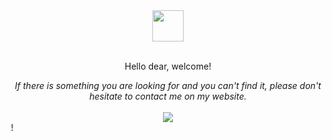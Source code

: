 
<div align="center">
    <img src="https://cansayan.com.tr/assets/img/logo.svg" height="50"/>
    <br/>
    <br/>
    <p>Hello dear, welcome!</p>
    <em>If there is something you are looking for and you can't find it, please don't hesitate to contact me on my website.</em>
    <br/>
    <br/>
    <img src="https://cansayan.com.tr/assets/upload/tr/kategori/projeler/projeler.jpg"/>
    <br/>
    <marquee direction="right">There used to be mulberry trees here in the past!</marquee>
</div>
